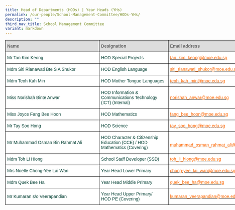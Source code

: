 ```yaml
---
title: Head of Departments (HODs) | Year Heads (YHs)
permalink: /our-people/School-Management-Committee/HODs-YHs/
description: ""
third_nav_title: School Management Committee
variant: markdown
---
```

<style type="text/css">
.tg  {border-collapse:collapse;border-spacing:0;margin:0px auto;}
.tg td{border-color:black;border-style:solid;border-width:1px;font-family:Arial, sans-serif;font-size:14px;
  overflow:hidden;padding:10px 5px;word-break:normal;}
.tg th{border-color:black;border-style:solid;border-width:1px;font-family:Arial, sans-serif;font-size:14px;
  font-weight:normal;overflow:hidden;padding:10px 5px;word-break:normal;}
.tg .tg-yhj3{background-color:#FFF;color:#0C463A;text-align:left;vertical-align:middle}
.tg .tg-feqv{background-color:#DDD;color:#666;font-weight:bold;text-align:left;vertical-align:middle}
.tg .tg-o5fr{background-color:#FFF;color:#FD6500;text-align:left;vertical-align:middle}
</style>
<table class="tg" style="undefined; table-layout: fixed; width: 820px">
<colgroup>
<col style="width: 300px">
<col style="width: 220px">
<col style="width: 300px">
</colgroup>
<tbody>
  <tr>
    <td class="tg-feqv"><span style="color:#666">Name</span></td>
    <td class="tg-feqv"><span style="color:#666">Designation</span></td>
    <td class="tg-feqv"><span style="color:#666">Email address</span></td>
  </tr>
  <tr>
    <td class="tg-yhj3">Mr Tan Kim Keong<br></td>
    <td class="tg-yhj3">HOD Special Projects<br></td>
    <td class="tg-o5fr"><a href="mailto:tan_kim_keong@moe.edu.sg"><span style="text-decoration:none;color:#FD6500">tan_kim_keong@moe.edu.sg</span></a><br></td>
  </tr>
  <tr>
    <td class="tg-yhj3">Mdm Siti Rianawati Bte S A Shukor<br></td>
    <td class="tg-yhj3">HOD English Language</td>
    <td class="tg-o5fr"><a href="mailto:siti_rianawati_shukor@moe.edu.sg"><span style="text-decoration:none;color:#FD6500">siti_rianawati_shukor@moe.edu.sg</span></a><br></td>
  </tr>
	 <tr>
    <td class="tg-yhj3">Mdm Teoh Kah Min<br></td>
    <td class="tg-yhj3">HOD Mother Tongue Languages</td>
    <td class="tg-o5fr"><a href="mailto:teoh_kah_min@moe.edu.sg"><span style="text-decoration:none;color:#FD6500">teoh_kah_min@moe.edu.sg</span></a><br></td>
  </tr>
  <tr>
    <td class="tg-yhj3">Miss Norishah Binte Anwar<br></td>
    <td class="tg-yhj3"> HOD Information &amp; Communications Technology (ICT) (Internal)</td>
    <td class="tg-o5fr"><a href="mailto:norishah_anwar@moe.edu.sg"><span style="text-decoration:none;color:#FD6500">norishah_anwar@moe.edu.sg</span></a> </td>
  </tr>
  <tr>
    <td class="tg-yhj3">Miss Joyce Fang Bee Hoon<br></td>
    <td class="tg-yhj3">HOD Mathematics </td>
    <td class="tg-o5fr"><a href="mailto:fang_bee_hoon@moe.edu.sg"><span style="text-decoration:none;color:#FD6500">fang_bee_hoon@moe.edu.sg</span></a> </td>
  </tr>
  <tr>
    <td class="tg-yhj3"> Mr Tay Soo Hong</td>
    <td class="tg-yhj3"> HOD Science</td>
    <td class="tg-o5fr"><a href="mailto:tay_soo_hong@moe.edu.sg"><span style="text-decoration:none;color:#FD6500">tay_soo_hong@moe.edu.sg</span></a> </td>
  </tr>
  <tr>
    <td class="tg-yhj3"> Mr Muhammad Osman Bin Rahmat Ali</td>
    <td class="tg-yhj3"> HOD Character &amp; Citizenship Education (CCE) / HOD Mathematics (Covering)<br></td>
    <td class="tg-o5fr"><a href="mailto:muhammad_osman_rahmat_ali@moe.edu.sg"><span style="text-decoration:none;color:#FD6500"><br>muhammad_osman_rahmat_ali@moe.edu.sg</span></a> </td>
  </tr>
  <tr>
    <td class="tg-yhj3">Mdm Toh Li Hiong<br></td>
    <td class="tg-yhj3"> School Staff Developer (SSD)<br></td>
    <td class="tg-o5fr"><a href="mailto:toh_li_hiong@moe.edu.sg"><span style="text-decoration:none;color:#FD6500">toh_li_hiong@moe.edu.sg</span></a> </td>
  </tr>
  <tr>
    <td class="tg-yhj3">Mrs Noelle Chong-Yee Lai Wan<br></td>
    <td class="tg-yhj3">Year Head Lower Primary<br></td>
    <td class="tg-yhj3"><a href="mailto:chong-yee_lai_wan@moe.edu.sg"><span style="text-decoration:none;color:#FD6500">chong-yee_lai_wan@moe.edu.sg</span></a> </td>
  </tr>
  <tr>
    <td class="tg-yhj3"> Mdm Quek Bee Ha</td>
    <td class="tg-yhj3">  Year Head Middle Primary</td>
    <td class="tg-o5fr"><a href="mailto:quek_bee_ha@moe.edu.sg"><span style="text-decoration:none;color:#FD6500">quek_bee_ha@moe.edu.sg</span></a> </td>
  </tr>
  <tr>
    <td class="tg-yhj3">Mr Kumaran s/o Veerapandian<br></td>
    <td class="tg-yhj3">Year Head Upper Primary/ <br>HOD PE (Covering) <br></td>
    <td class="tg-o5fr"><a href="mailto:kumaran_veerapandian@moe.edu.sg"><span style="text-decoration:none;color:#FD6500">kumaran_veerapandian@moe.edu.sg</span></a> </td>
</tr>
</tbody>
</table>